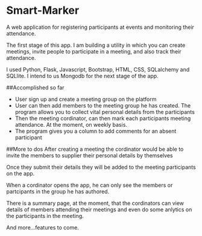 # Smart-Marker
A web application for registering participants at events and monitoring their attendance.

The first stage of this app. I am building a utility in which you can create meetings, invite people to participate in a meeting, and also track their attendance. 

I used Python, Flask, Javascript, Bootstrap, HTML, CSS, SQLalchemy and SQLlite. I intend to us Mongodb for the next stage of the app.

##Accomplished so far
<ul>
 <li>User sign up and create a meeting group on the platform</li>
 <li>User can then add members to the meeting group he has created. The program allows you to collect vital personal details from the participants</li>
 <li>Then the meeting cordinator, can then mark each participants meeting attendance. At the moment, on weekly basis.</li>
 <li>The program gives you a column to add comments for an absent participant</li>
 
</ul>

##More to dos
After creating a meeting the cordinator would be able to invite the members to supplier their personal details by themselves

Once they submit their details they will be added to the meeting participants on the app.

When a cordinator opens the app, he can only see the members or partcipants in the group he has authored.

There is a summary page, at the moment, that the cordinators can view details of members attending their meetings and even do some 
anlytics on the participants in the meeting.

And more...features to come.

